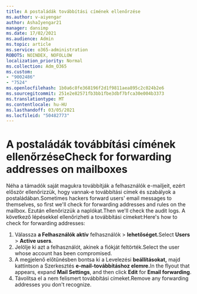 ```yaml
---
title: A postaládák továbbítási címének ellenőrzése
ms.author: v-aiyengar
author: AshaIyengar21
manager: dansimp
ms.date: 17/02/2021
ms.audience: Admin
ms.topic: article
ms.service: o365-administration
ROBOTS: NOINDEX, NOFOLLOW
localization_priority: Normal
ms.collection: Adm_O365
ms.custom:
- "9002486"
- "7524"
ms.openlocfilehash: 1b0a6c8fe368196f2d1f9811aea895c2c024b2e6
ms.sourcegitcommit: 251e2e82571fb3bb1fbe3dbf7bfca30e004b3373
ms.translationtype: MT
ms.contentlocale: hu-HU
ms.lasthandoff: 03/05/2021
ms.locfileid: "50482773"
---
```

# <a name="check-for-forwarding-addresses-on-mailboxes"></a><span data-ttu-id="a327f-102">A postaládák továbbítási címének ellenőrzése</span><span class="sxs-lookup"><span data-stu-id="a327f-102">Check for forwarding addresses on mailboxes</span></span>

<span data-ttu-id="a327f-103">Néha a támadók saját magukra továbbítják a felhasználók e-mailjeit, ezért először ellenőrizzük, hogy vannak-e továbbítási címek és szabályok a postaládában.</span><span class="sxs-lookup"><span data-stu-id="a327f-103">Sometimes hackers forward users' email messages to themselves, so first we'll check for forwarding addresses and rules on the mailbox.</span></span> <span data-ttu-id="a327f-104">Ezután ellenőrizzük a naplókat.</span><span class="sxs-lookup"><span data-stu-id="a327f-104">Then we'll check the audit logs.</span></span> <span data-ttu-id="a327f-105">A következő lépésekkel ellenőrizheti a továbbítási címeket:</span><span class="sxs-lookup"><span data-stu-id="a327f-105">Here's how to check for forwarding addresses:</span></span>

1. <span data-ttu-id="a327f-106">Válassza **a Felhasználók aktív** felhasználók  >  **lehetőséget.**</span><span class="sxs-lookup"><span data-stu-id="a327f-106">Select **Users** > **Active users**.</span></span>
1. <span data-ttu-id="a327f-107">Jelölje ki azt a felhasználót, akinek a fiókját feltörték.</span><span class="sxs-lookup"><span data-stu-id="a327f-107">Select the user whose account has been compromised.</span></span>
1. <span data-ttu-id="a327f-108">A megjelenő előtűnésben bontsa ki a Levelezési **beállításokat,** majd kattintson a Szerkesztés  **e-mail-továbbításhoz elemre.**</span><span class="sxs-lookup"><span data-stu-id="a327f-108">In the flyout that appears, expand **Mail Settings**, and then click **Edit** for **Email forwarding**.</span></span>
1. <span data-ttu-id="a327f-109">Távolítsa el a nem felismert továbbítási címeket.</span><span class="sxs-lookup"><span data-stu-id="a327f-109">Remove any forwarding addresses you don't recognize.</span></span>